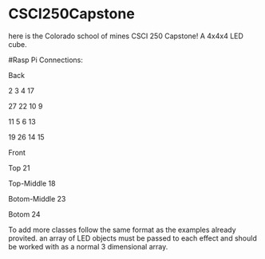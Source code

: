 # CSCI250Capstone




here is the Colorado school of mines CSCI 250 Capstone! A 4x4x4 LED cube.


#Rasp Pi Connections:


Back


2       3       4       17

27	22	10	9

11	5	6	13

19	26	14	15


Front




Top
21

Top-Middle
18

Botom-Middle
23

Botom
24




To add more classes follow the same format as the examples already provited. an array of LED objects must be passed to each effect and should be worked with as a normal 3 dimensional array.



